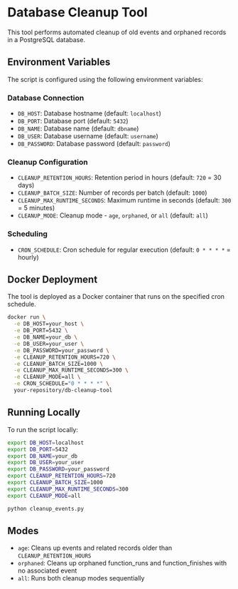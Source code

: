 # Database Cleanup Tool

This tool performs automated cleanup of old events and orphaned records in a PostgreSQL database.

## Environment Variables

The script is configured using the following environment variables:

### Database Connection

- `DB_HOST`: Database hostname (default: `localhost`)
- `DB_PORT`: Database port (default: `5432`)
- `DB_NAME`: Database name (default: `dbname`)
- `DB_USER`: Database username (default: `username`)
- `DB_PASSWORD`: Database password (default: `password`)

### Cleanup Configuration

- `CLEANUP_RETENTION_HOURS`: Retention period in hours (default: `720` = 30 days)
- `CLEANUP_BATCH_SIZE`: Number of records per batch (default: `1000`)
- `CLEANUP_MAX_RUNTIME_SECONDS`: Maximum runtime in seconds (default: `300` = 5 minutes)
- `CLEANUP_MODE`: Cleanup mode - `age`, `orphaned`, or `all` (default: `all`)

### Scheduling

- `CRON_SCHEDULE`: Cron schedule for regular execution (default: `0 * * * *` = hourly)

## Docker Deployment

The tool is deployed as a Docker container that runs on the specified cron schedule.

```bash
docker run \
  -e DB_HOST=your_host \
  -e DB_PORT=5432 \
  -e DB_NAME=your_db \
  -e DB_USER=your_user \
  -e DB_PASSWORD=your_password \
  -e CLEANUP_RETENTION_HOURS=720 \
  -e CLEANUP_BATCH_SIZE=1000 \
  -e CLEANUP_MAX_RUNTIME_SECONDS=300 \
  -e CLEANUP_MODE=all \
  -e CRON_SCHEDULE="0 * * * *" \
  your-repository/db-cleanup-tool
```

## Running Locally

To run the script locally:

```bash
export DB_HOST=localhost
export DB_PORT=5432
export DB_NAME=your_db
export DB_USER=your_user
export DB_PASSWORD=your_password
export CLEANUP_RETENTION_HOURS=720
export CLEANUP_BATCH_SIZE=1000
export CLEANUP_MAX_RUNTIME_SECONDS=300
export CLEANUP_MODE=all

python cleanup_events.py
```

## Modes

- `age`: Cleans up events and related records older than `CLEANUP_RETENTION_HOURS`
- `orphaned`: Cleans up orphaned function_runs and function_finishes with no associated event
- `all`: Runs both cleanup modes sequentially

